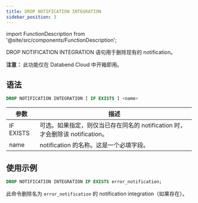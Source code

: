 ```yaml
---
title: DROP NOTIFICATION INTEGRATION
sidebar_position: 3
---
```

import FunctionDescription from '@site/src/components/FunctionDescription';

<FunctionDescription description="Introduced or updated: v1.2.371"/>

DROP NOTIFICATION INTEGRATION 语句用于删除现有的 notification。

**注意：** 此功能仅在 Databend Cloud 中开箱即用。

## 语法

```sql
DROP NOTIFICATION INTEGRATION [ IF EXISTS ] <name>
```

| 参数                         | 描述                                                                                           |
|------------------------------|------------------------------------------------------------------------------------------------|
| IF EXISTS                    | 可选。如果指定，则仅当已存在同名的 notification 时，才会删除该 notification。                                       |
| name                         | notification 的名称。这是一个必填字段。                                                              |


## 使用示例

```sql
DROP NOTIFICATION INTEGRATION IF EXISTS error_notification;
```

此命令删除名为 `error_notification` 的 notification integration（如果存在）。
